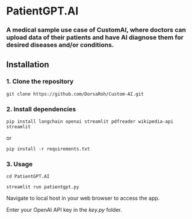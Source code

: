 # PatientGPT.AI
### A medical sample use case of CustomAI, where doctors can upload data of their patients and have AI diagnose them for desired diseases and/or conditions.

## Installation

### 1. Clone the repository
```shell
git clone https://github.com/DorsaRoh/Custom-AI.git
```

### 2. Install dependencies

```shell
pip install langchain openai streamlit pdfreader wikipedia-api streamlit
```
or
```shell
pip install -r requirements.txt
```

### 3. Usage

```shell
cd PatientGPT.AI
```

```shell
streamlit run patientgpt.py
```

Navigate to local host in your web browser to access the app.

Enter your OpenAI API key in the *key.py* folder.
